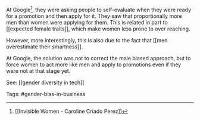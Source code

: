 At Google[^1], they were asking people to self-evaluate when they were ready for a promotion and then apply for it. They saw that proportionally more men than women were applying for them. This is related in part to [[expected female traits]], which make women less prone to over reaching. 

However, more interestingly, this is also due to the fact that [[men overestimate their smartness]]. 

At Google, the solution was not to correct the male biased approach, but to force women to act more like men and apply to promotions even if they were not at that stage yet. 

See: [[gender diversity in tech]]

[^1]: [[Invisible Women - Caroline Criado Perez]]

Tags: #gender-bias-in-business